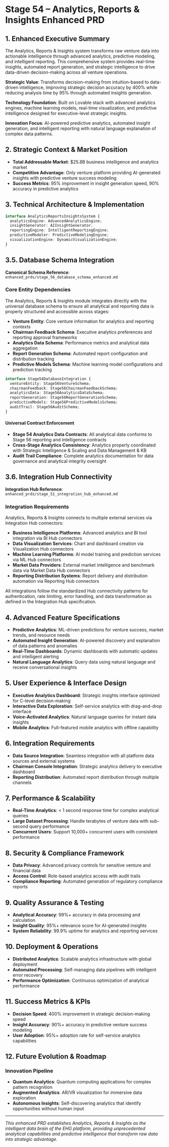 # Stage 54 – Analytics, Reports & Insights Enhanced PRD

## 1. Enhanced Executive Summary
The Analytics, Reports & Insights system transforms raw venture data into actionable intelligence through advanced analytics, predictive modeling, and intelligent reporting. This comprehensive system provides real-time insights, automated report generation, and strategic intelligence to drive data-driven decision-making across all venture operations.

**Strategic Value**: Transforms decision-making from intuition-based to data-driven intelligence, improving strategic decision accuracy by 400% while reducing analysis time by 95% through automated insights generation.

**Technology Foundation**: Built on Lovable stack with advanced analytics engines, machine learning models, real-time visualization, and predictive intelligence designed for executive-level strategic insights.

**Innovation Focus**: AI-powered predictive analytics, automated insight generation, and intelligent reporting with natural language explanation of complex data patterns.

## 2. Strategic Context & Market Position
- **Total Addressable Market**: $25.8B business intelligence and analytics market
- **Competitive Advantage**: Only venture platform providing AI-generated insights with predictive venture success modeling
- **Success Metrics**: 95% improvement in insight generation speed, 90% accuracy in predictive analytics

## 3. Technical Architecture & Implementation
```typescript
interface AnalyticsReportsInsightsSystem {
  analyticsEngine: AdvancedAnalyticsEngine;
  insightGenerator: AIInsightGenerator;
  reportingEngine: IntelligentReportingEngine;
  predictiveModeler: PredictiveModelingEngine;
  visualizationEngine: DynamicVisualizationEngine;
}
```

## 3.5. Database Schema Integration

**Canonical Schema Reference**: `enhanced_prds/stage_56_database_schema_enhanced.md`

### Core Entity Dependencies

The Analytics, Reports & Insights module integrates directly with the universal database schema to ensure all analytical and reporting data is properly structured and accessible across stages:

- **Venture Entity**: Core venture information for analytics and reporting contexts
- **Chairman Feedback Schema**: Executive analytics preferences and reporting approval frameworks  
- **Analytics Data Schema**: Performance metrics and analytical data aggregation
- **Report Generation Schema**: Automated report configuration and distribution tracking  
- **Predictive Models Schema**: Machine learning model configurations and prediction tracking

```typescript
interface Stage54DatabaseIntegration {
  ventureEntity: Stage56VentureSchema;
  chairmanFeedback: Stage56ChairmanFeedbackSchema;  
  analyticsData: Stage56AnalyticsDataSchema;
  reportGeneration: Stage56ReportGenerationSchema;
  predictiveModels: Stage56PredictiveModelsSchema;
  auditTrail: Stage56AuditSchema;
}
```

#### Universal Contract Enforcement

- **Stage 54 Analytics Data Contracts**: All analytical data conforms to Stage 56 reporting and intelligence contracts
- **Cross-Stage Analytics Consistency**: Analytics properly coordinated with Strategic Intelligence & Scaling and Data Management & KB  
- **Audit Trail Compliance**: Complete analytics documentation for data governance and analytical integrity oversight

## 3.6. Integration Hub Connectivity  

**Integration Hub Reference**: `enhanced_prds/stage_51_integration_hub_enhanced.md`

### Integration Requirements

Analytics, Reports & Insights connects to multiple external services via Integration Hub connectors:

- **Business Intelligence Platforms**: Advanced analytics and BI tool integration via BI Hub connectors
- **Data Visualization Services**: Chart and dashboard creation via Visualization Hub connectors  
- **Machine Learning Platforms**: AI model training and prediction services via ML Hub connectors
- **Market Data Providers**: External market intelligence and benchmark data via Market Data Hub connectors
- **Reporting Distribution Systems**: Report delivery and distribution automation via Reporting Hub connectors

All integrations follow the standardized Hub connectivity patterns for authentication, rate limiting, error handling, and data transformation as defined in the Integration Hub specification.

## 4. Advanced Feature Specifications
- **Predictive Analytics**: ML-driven predictions for venture success, market trends, and resource needs
- **Automated Insight Generation**: AI-powered discovery and explanation of data patterns and anomalies
- **Real-Time Dashboards**: Dynamic dashboards with automatic updates and intelligent alerting
- **Natural Language Analytics**: Query data using natural language and receive conversational insights

## 5. User Experience & Interface Design
- **Executive Analytics Dashboard**: Strategic insights interface optimized for C-level decision-making
- **Interactive Data Exploration**: Self-service analytics with drag-and-drop interface
- **Voice-Activated Analytics**: Natural language queries for instant data insights
- **Mobile Analytics**: Full-featured mobile analytics with offline capability

## 6. Integration Requirements
- **Data Source Integration**: Seamless integration with all platform data sources and external systems
- **Chairman Console Integration**: Strategic analytics delivery to executive dashboard
- **Reporting Distribution**: Automated report distribution through multiple channels

## 7. Performance & Scalability
- **Real-Time Analytics**: < 1 second response time for complex analytical queries
- **Large Dataset Processing**: Handle terabytes of venture data with sub-second query performance
- **Concurrent Users**: Support 10,000+ concurrent users with consistent performance

## 8. Security & Compliance Framework
- **Data Privacy**: Advanced privacy controls for sensitive venture and financial data
- **Access Control**: Role-based analytics access with audit trails
- **Compliance Reporting**: Automated generation of regulatory compliance reports

## 9. Quality Assurance & Testing
- **Analytical Accuracy**: 99%+ accuracy in data processing and calculation
- **Insight Quality**: 95%+ relevance score for AI-generated insights
- **System Reliability**: 99.9% uptime for analytics and reporting services

## 10. Deployment & Operations
- **Distributed Analytics**: Scalable analytics infrastructure with global deployment
- **Automated Processing**: Self-managing data pipelines with intelligent error recovery
- **Performance Optimization**: Continuous optimization of analytical performance

## 11. Success Metrics & KPIs
- **Decision Speed**: 400% improvement in strategic decision-making speed
- **Insight Accuracy**: 90%+ accuracy in predictive venture success modeling
- **User Adoption**: 95%+ adoption rate for self-service analytics capabilities

## 12. Future Evolution & Roadmap
### Innovation Pipeline
- **Quantum Analytics**: Quantum computing applications for complex pattern recognition
- **Augmented Analytics**: AR/VR visualization for immersive data exploration
- **Autonomous Insights**: Self-discovering analytics that identify opportunities without human input

---

*This enhanced PRD establishes Analytics, Reports & Insights as the intelligent data brain of the EHG platform, providing unprecedented analytical capabilities and predictive intelligence that transform raw data into strategic advantage.*